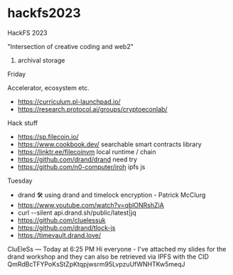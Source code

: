 # hackfs2023
HackFS 2023

"Intersection of creative coding and web2"
1) archival storage 

Friday

Accelerator, ecosystem etc.
- https://curriculum.pl-launchpad.io/
- https://research.protocol.ai/groups/cryptoeconlab/

Hack stuff
- https://sp.filecoin.io/
- https://www.cookbook.dev/ searchable smart contracts library
- https://linktr.ee/filecoinvm local runtime / chain
- https://github.com/drand/drand need try
- https://github.com/n0-computer/iroh ipfs js


Tuesday

- drand 🛠 using drand and timelock encryption - Patrick McClurg
- https://www.youtube.com/watch?v=qblONRshZjA
- curl --silent api.drand.sh/public/latest|jq
- https://github.com/cluelessuk
- https://github.com/drand/tlock-js
- https://timevault.drand.love/

CluEleSs — Today at 6:25 PM
Hi everyone - I've attached my slides for the drand workshop and they can also be retrieved via IPFS with the CID QmRdBcTFYPoKsStZpKtqpjwsrm95LvpzuUfWNHTKw5meqJ 
